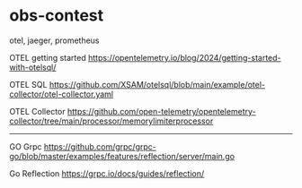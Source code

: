 # obs-contest
otel, jaeger, prometheus




OTEL getting started
https://opentelemetry.io/blog/2024/getting-started-with-otelsql/


OTEL SQL
https://github.com/XSAM/otelsql/blob/main/example/otel-collector/otel-collector.yaml

OTEL Collector
https://github.com/open-telemetry/opentelemetry-collector/tree/main/processor/memorylimiterprocessor

----

GO Grpc
https://github.com/grpc/grpc-go/blob/master/examples/features/reflection/server/main.go

Go Reflection
https://grpc.io/docs/guides/reflection/
